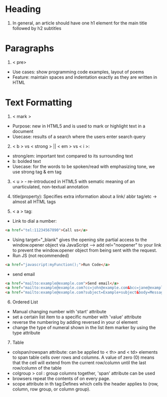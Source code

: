 # Heading
1. In general, an article should have one h1 element for the main title followed by h2 subtitles
# Paragraphs
1. < pre> 
- Use cases: show programming code examples, layout of poems
- Feature: maintain spaces and indentation exactly as they are written in HTML 

# Text Formatting
1. < mark > 
- Purpose:  new in HTML5 and is used to mark or highlight text in a document
- Usecase: results of a search where the users enter search query

2. < b > vs < strong > || < em > vs < i >: 
- strong/em: important text compared to its surrounding text
- b: bolded text
- Usecase: for the words to be spoken/read with emphasizing tone, we use strong tag & em tag

3. < u > - re-introduced in HTML5 with sematic meaning of an unarticulated, non-textual annotation

4. title(property): Specifies extra information about a link/ abbr tag/etc -> almost all HTML tags
5. < a > tag:
- Link to dial a number: 
```html
<a href="tel:11234567890">Call us</a>
```
- Using target="_blank" gives the opening site partial access to the window.opener object via JavaScript --> add rel="noopener" to your link to prevent the
window.opener object from being sent with the request.
- Run JS (not recommended)
```html
<a href="javascript:myFunction();">Run Code</a>
```
- send email
```html
<a href="mailto:example@example.com">Send email</a>
<a href="mailto:example@example.com?cc=john@example.com&bcc=jane@example.com">Send email</a>
<a href="mailto:example@example.com?subject=Example+subject&body=Message+text">Send email</a>
```

6. Ordered List
- Manual changing number with 'start' attribute
- set a certain list item to a specific number with 'value' attribute
- reverse the numbering by adding reversed in your ol element
- change the type of numeral shown in the list item marker by using the type attribute

7. Table
- colspan/rowspan attribute: can be applied to < th> and < td> elements to span table cells over rows and columns. A value of zero (0) means that the cell will extend from the current row/column until the last row/column of the table
- colgroup > col : group columns together, 'span' attribute can be used
- browsers repeat the contents of <thead> on
every page.
- scope attribute in th tag:Defines which cells the header applies to (row, column, row group, or column group).

